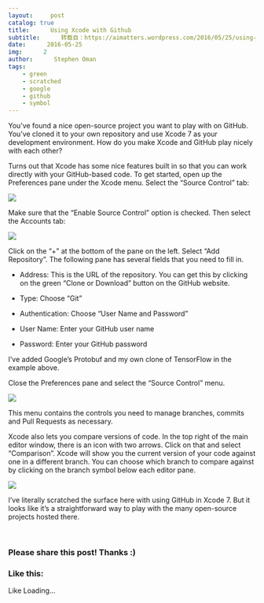 ```yaml
---
layout:     post
catalog: true
title:      Using Xcode with Github
subtitle:      转载自：https://aimatters.wordpress.com/2016/05/25/using-xcode-with-github/
date:      2016-05-25
img:      2
author:      Stephen Oman
tags:
    - green
    - scratched
    - google
    - github
    - symbol
---
```


You’ve found a nice open-source project you want to play with on GitHub. You’ve cloned it to your own repository and use Xcode 7 as your development environment. How do you make Xcode and GitHub play nicely with each other?

Turns out that Xcode has some nice features built in so that you can work directly with your GitHub-based code. To get started, open up the Preferences pane under the Xcode menu. Select the “Source Control” tab:

![](https://aimatters.files.wordpress.com/2016/05/source-control-preferences.png?w=809)


Make sure that the “Enable Source Control” option is checked. Then select the Accounts tab:

![](https://aimatters.files.wordpress.com/2016/05/github-accounts.png?w=809)


Click on the “+” at the bottom of the pane on the left. Select “Add Repository”. The following pane has several fields that you need to fill in.

- Address: This is the URL of the repository. You can get this by clicking on the green “Clone or Download” button on the GitHub website.

- Type: Choose “Git”

- Authentication: Choose “User Name and Password”

- User Name: Enter your GitHub user name

- Password: Enter your GitHub password


I’ve added Google’s Protobuf and my own clone of TensorFlow in the example above.

Close the Preferences pane and select the “Source Control” menu.

![](https://aimatters.files.wordpress.com/2016/05/source-control-menu.png?w=378&h=388)


This menu contains the controls you need to manage branches, commits and Pull Requests as necessary.

Xcode also lets you compare versions of code. In the top right of the main editor window, there is an icon with two arrows. Click on that and select “Comparison”. Xcode will show you the current version of your code against one in a different branch. You can choose which branch to compare against by clicking on the branch symbol below each editor pane.

![](https://aimatters.files.wordpress.com/2016/05/xcode-compare.png?w=809)


I’ve literally scratched the surface here with using GitHub in Xcode 7. But it looks like it’s a straightforward way to play with the many open-source projects hosted there.


 





### Please share this post! Thanks :)

### Like this:

Like Loading...



